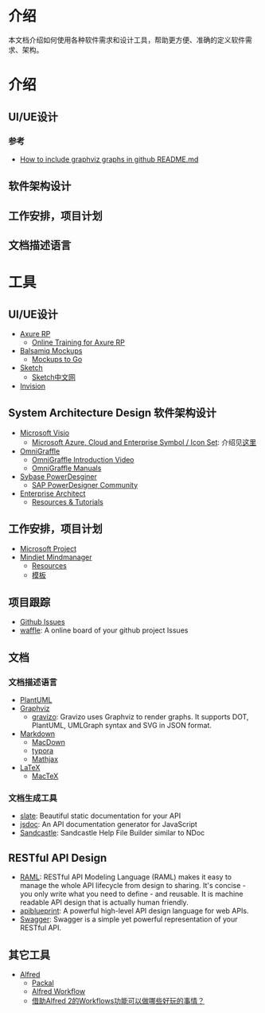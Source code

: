 # 介绍

本文档介绍如何使用各种软件需求和设计工具，帮助更方便、准确的定义软件需求、架构。

# 介绍

## UI/UE设计


### 参考

- [How to include graphviz graphs in github README.md](https://github.com/TLmaK0/gravizo)

## 软件架构设计

## 工作安排，项目计划

## 文档描述语言


# 工具

## UI/UE设计

- [Axure RP](http://www.axure.com)
    - [Online Training for Axure RP](http://www.axure.com/learn)
- [Balsamiq Mockups](https://balsamiq.com/products/mockups/)
    - [Mockups to Go](https://mockupstogo.mybalsamiq.com/projects)
- [Sketch](http://www.sketchapp.com)
    - [Sketch中文网](http://sketchcn.com)
- [Invision](https://projects.invisionapp.com)

## System Architecture Design 软件架构设计

- [Microsoft Visio](https://products.office.com/en-us/visio/)
    - [Microsoft Azure, Cloud and Enterprise Symbol / Icon Set](http://www.microsoft.com/en-us/download/details.aspx?id=41937): 介绍见[这里](http://www.microsofttrends.com/2014/05/30/new-official-microsoft-azure-visio-stencil/)
- [OmniGraffle](https://www.omnigroup.com/omnigraffle)
    - [OmniGraffle Introduction Video](https://www.omnigroup.com/video/omnigraffle/)
    - [OmniGraffle Manuals](https://support.omnigroup.com/omnigraffle)
- [Sybase PowerDesginer](http://www.sap.com/pc/tech/database/software/model-driven-architecture/index.html)
    - [SAP PowerDesigner Community](http://scn.sap.com/community/powerdesigner)
- [Enterprise Architect](http://www.sparxsystems.com.au)
    - [Resources & Tutorials](http://www.sparxsystems.com.au/resources/index.html)

## 工作安排，项目计划

- [Microsoft Project](https://products.office.com/en-us/project/project-and-portfolio-management-software)
- [Mindjet Mindmanager](https://www.mindjet.com)
    - [Resources](https://www.mindjet.com/resources/)
    - [模板](http://www.mindmanager.cc/muban/)


## 项目跟踪

- [Github Issues](https://help.github.com/categories/managing-projects/)
- [waffle](https://waffle.io): A online board of your github project Issues


## 文档

### 文档描述语言

- [PlantUML](http://plantuml.com)
- [Graphviz](http://www.graphviz.org)
    - [gravizo](http://gravizo.com/): Gravizo uses Graphviz to render graphs. It supports DOT, PlantUML, UMLGraph syntax and SVG in JSON format.
- [Markdown](http://daringfireball.net/projects/markdown/)
    - [MacDown](http://macdown.uranusjr.com)
    - [typora](http://typora.io)
    - [Mathjax](https://www.mathjax.org/)
- [LaTeX](http://www.latex-project.org)
    - [MacTeX](http://www.tug.org/mactex/index.html)


### 文档生成工具

- [slate](https://github.com/tripit/slate): Beautiful static documentation for your API
- [jsdoc](https://github.com/jsdoc3/jsdoc): An API documentation generator for JavaScript
- [Sandcastle](https://github.com/EWSoftware/SHFB): Sandcastle Help File Builder similar to NDoc


## RESTful API Design

- [RAML](http://raml.org): RESTful API Modeling Language (RAML) makes it easy to manage the whole API lifecycle from design to sharing. It's concise - you only write what you need to define - and reusable. It is machine readable API design that is actually human friendly.
- [apiblueprint](https://apiblueprint.org): A powerful high-level API design language for web APIs.
- [Swagger](http://swagger.io): Swagger is a simple yet powerful representation of your RESTful API.


## 其它工具

- [Alfred](http://www.alfredforum.com)
    - [Packal](http://www.packal.org)
    - [Alfred Workflow](http://alfredworkflow.com)
    - [借助Alfred 2的Workflows功能可以做哪些好玩的事情？](http://www.zhihu.com/question/20656680)
